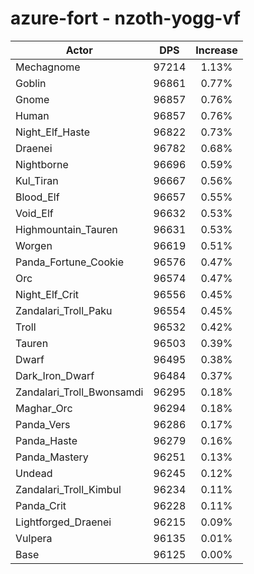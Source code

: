 # azure-fort - nzoth-yogg-vf
| Actor | DPS | Increase |
|---|:---:|:---:|
|Mechagnome|97214|1.13%|
|Goblin|96861|0.77%|
|Gnome|96857|0.76%|
|Human|96857|0.76%|
|Night_Elf_Haste|96822|0.73%|
|Draenei|96782|0.68%|
|Nightborne|96696|0.59%|
|Kul_Tiran|96667|0.56%|
|Blood_Elf|96657|0.55%|
|Void_Elf|96632|0.53%|
|Highmountain_Tauren|96631|0.53%|
|Worgen|96619|0.51%|
|Panda_Fortune_Cookie|96576|0.47%|
|Orc|96574|0.47%|
|Night_Elf_Crit|96556|0.45%|
|Zandalari_Troll_Paku|96554|0.45%|
|Troll|96532|0.42%|
|Tauren|96503|0.39%|
|Dwarf|96495|0.38%|
|Dark_Iron_Dwarf|96484|0.37%|
|Zandalari_Troll_Bwonsamdi|96295|0.18%|
|Maghar_Orc|96294|0.18%|
|Panda_Vers|96286|0.17%|
|Panda_Haste|96279|0.16%|
|Panda_Mastery|96251|0.13%|
|Undead|96245|0.12%|
|Zandalari_Troll_Kimbul|96234|0.11%|
|Panda_Crit|96228|0.11%|
|Lightforged_Draenei|96215|0.09%|
|Vulpera|96135|0.01%|
|Base|96125|0.00%|
